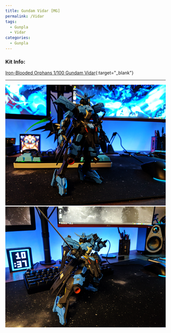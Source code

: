 ```yaml
---
title: Gundam Vidar [MG]
permalink: /Vidar
tags:
  - Gunpla
  - Vidar
categories:
  - Gunpla
---
```


### Kit Info:
[Iron-Blooded Orphans 1/100 Gundam Vidar](http://dalong.net/reviews/ib/fm02/fm02_p.htm){:target="_blank"}

---

![](/gunpla/Vidar_1.png)
![](/gunpla/Vidar_2.png)



<script src="https://unpkg.com/vanilla-back-to-top@7.2.1/dist/vanilla-back-to-top.min.js"></script>
<script>addBackToTop({
  diameter: 56,
  backgroundColor: 'rgb(255, 255, 255)',
  textColor: '#000'
})</script>
